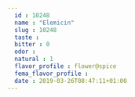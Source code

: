 ```yaml
---
  id : 10248
  name : "Elemicin"
  slug : 10248
  taste : 
  bitter : 0
  odor : 
  natural : 1
  flavor_profile : flower@spice
  fema_flavor_profile : 
  date : 2019-03-26T08:47:11+01:00
---
```



